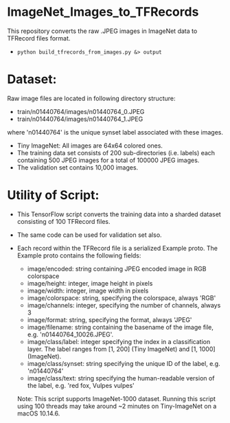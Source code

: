 # ImageNet_Images_to_TFRecords
This repository converts the raw .JPEG images in ImageNet data to TFRecord files format.
* ``python build_tfrecords_from_images.py &> output``

# Dataset:
Raw image files are located in following directory structure:
- train/n01440764/images/n01440764_0.JPEG
- train/n01440764/images/n01440764_1.JPEG

where 'n01440764' is the unique synset label associated with these images.

- Tiny ImageNet: All images are 64x64 colored ones.
- The training data set consists of 200 sub-directories (i.e. labels) each containing 500 JPEG images for a total of 100000 JPEG images.
- The validation set contains 10,000 images.

# Utility of Script:
- This TensorFlow script converts the training data into a sharded dataset consisting of 100 TFRecord files.
- The same code can be used for validation set also.
- Each record within the TFRecord file is a serialized Example proto. The Example proto contains the following fields:
    - image/encoded: string containing JPEG encoded image in RGB colorspace
    - image/height: integer, image height in pixels
    - image/width: integer, image width in pixels
    - image/colorspace: string, specifying the colorspace, always 'RGB'
    - image/channels: integer, specifying the number of channels, always 3
    - image/format: string, specifying the format, always 'JPEG'
    - image/filename: string containing the basename of the image file, e.g. 'n01440764_10026.JPEG'.
    - image/class/label: integer specifying the index in a classification layer. The label ranges from [1, 200] (Tiny ImageNet) and [1, 1000] (ImageNet).
    - image/class/synset: string specifying the unique ID of the label, e.g. 'n01440764'
    - image/class/text: string specifying the human-readable version of the label, e.g. 'red fox, Vulpes vulpes'
    
   Note: This script supports ImageNet-1000 dataset. Running this script using 100 threads may take around ~2 minutes on Tiny-ImageNet on a macOS 10.14.6.
